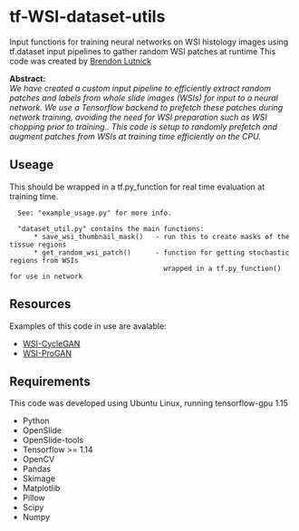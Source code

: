 # tf-WSI-dataset-utils
Input functions for training neural networks on WSI histology images using tf.dataset input pipelines to gather random WSI patches at runtime
This code was created by [Brendon Lutnick](https://github.com/brendonlutnick)

**Abstract:**<br>
*We have created a custom input pipeline to efficiently extract random patches and labels from whole slide images (WSIs) for input to a neural network. We use a Tensorflow backend to prefetch these patches during network training, avoiding the need for WSI preparation such as WSI chopping prior to training.. This code is setup to randomly prefetch and augment patches from WSIs at training time efficiently on the CPU.*

## Useage

This should be wrapped in a tf.py_function for real time evaluation at training time.
```
  See: "example_usage.py" for more info.

  "dataset_util.py" contains the main functions:
      * save_wsi_thumbnail_mask()   - run this to create masks of the tissue regions
      * get_random_wsi_patch()      - function for getting stochastic regions from WSIs
                                      wrapped in a tf.py_function() for use in network

```

## Resources

Examples of this code in use are avalable:
* [WSI-CycleGAN](https://github.com/SarderLab/WSI-cycleGAN)
* [WSI-ProGAN](https://github.com/SarderLab/WSI-ProGAN)

## Requirements

This code was developed using Ubuntu Linux, running tensorflow-gpu 1.15

* Python
* OpenSlide
* OpenSlide-tools
* Tensorflow >= 1.14
* OpenCV
* Pandas
* Skimage
* Matplotlib
* Pillow
* Scipy
* Numpy

